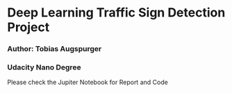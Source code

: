 # Deep Learning Traffic Sign Detection Project   
### Author: Tobias Augspurger  
### Udacity Nano Degree    
Please check the Jupiter Notebook for Report and Code 
